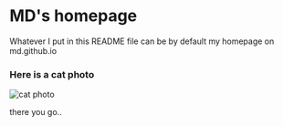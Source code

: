 # MD's homepage

Whatever I put in this README file can be by default my homepage on md.github.io

### Here is a cat photo

![cat photo](http://placekitten.com/g/500/300)

there you go..